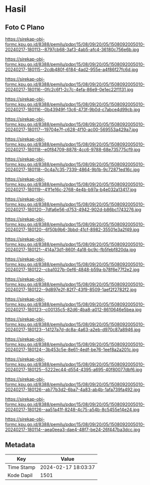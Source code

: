 # Hasil

## Foto C Plano

https://sirekap-obj-formc.kpu.go.id/8388/pemilu/pdpr/15/08/09/20/05/1508092005010-20240217-180113--8797cb68-3af3-4ab5-afc4-36180c756e6b.jpg

https://sirekap-obj-formc.kpu.go.id/8388/pemilu/pdpr/15/08/09/20/05/1508092005010-20240217-180115--2cdb480f-6184-4ad2-955e-a4f86f27fc6d.jpg

https://sirekap-obj-formc.kpu.go.id/8388/pemilu/pdpr/15/08/09/20/05/1508092005010-20240217-180116--0fc2c6f1-2c7c-4efa-86e9-0e1ec22f1131.jpg

https://sirekap-obj-formc.kpu.go.id/8388/pemilu/pdpr/15/08/09/20/05/1508092005010-20240217-180116--0b43949f-13c6-473f-9b0d-c7abce4d99cb.jpg

https://sirekap-obj-formc.kpu.go.id/8388/pemilu/pdpr/15/08/09/20/05/1508092005010-20240217-180117--19704e7f-c628-4f10-ac00-569553a429a7.jpg

https://sirekap-obj-formc.kpu.go.id/8388/pemilu/pdpr/15/08/09/20/05/1508092005010-20240217-180118--e0f84709-8878-4cc6-9788-68e735775cf9.jpg

https://sirekap-obj-formc.kpu.go.id/8388/pemilu/pdpr/15/08/09/20/05/1508092005010-20240217-180118--0c4a7c35-7339-4864-9b1b-9c72871ed16c.jpg

https://sirekap-obj-formc.kpu.go.id/8388/pemilu/pdpr/15/08/09/20/05/1508092005010-20240217-180119--41f1e16c-2768-4e4b-b97a-b4e032a13417.jpg

https://sirekap-obj-formc.kpu.go.id/8388/pemilu/pdpr/15/08/09/20/05/1508092005010-20240217-180120--7dfa6e56-d753-4942-902d-b86bc1743276.jpg

https://sirekap-obj-formc.kpu.go.id/8388/pemilu/pdpr/15/08/09/20/05/1508092005010-20240217-180120--6f50b9b6-3bbd-41cf-8982-35501e3a2f49.jpg

https://sirekap-obj-formc.kpu.go.id/8388/pemilu/pdpr/15/08/09/20/05/1508092005010-20240217-180121--414a73d1-860f-4a18-bc9c-fb5febf820da.jpg

https://sirekap-obj-formc.kpu.go.id/8388/pemilu/pdpr/15/08/09/20/05/1508092005010-20240217-180122--cba1027b-0ef6-4848-b59a-b78f6e77f2e2.jpg

https://sirekap-obj-formc.kpu.go.id/8388/pemilu/pdpr/15/08/09/20/05/1508092005010-20240217-180122--9d897e2f-82f7-43f9-8509-1aef2f2782f2.jpg

https://sirekap-obj-formc.kpu.go.id/8388/pemilu/pdpr/15/08/09/20/05/1508092005010-20240217-180123--c00135c5-82d6-4ba8-a012-8610646e5bea.jpg

https://sirekap-obj-formc.kpu.go.id/8388/pemilu/pdpr/15/08/09/20/05/1508092005010-20240217-180123--14127a7d-dc8a-4a63-a2eb-d970c87a8946.jpg

https://sirekap-obj-formc.kpu.go.id/8388/pemilu/pdpr/15/08/09/20/05/1508092005010-20240217-180124--3b453c5e-8e61-4edf-be76-1eef8a2a201c.jpg

https://sirekap-obj-formc.kpu.go.id/8388/pemilu/pdpr/15/08/09/20/05/1508092005010-20240217-180125--5222ec44-d554-4395-a695-40f80077dbf6.jpg

https://sirekap-obj-formc.kpu.go.id/8388/pemilu/pdpr/15/08/09/20/05/1508092005010-20240217-180126--ab77b3d2-6ba7-4a83-ab4b-1afa739fa492.jpg

https://sirekap-obj-formc.kpu.go.id/8388/pemilu/pdpr/15/08/09/20/05/1508092005010-20240217-180126--aa51a41f-8248-4c75-a54b-8c5455e14e24.jpg

https://sirekap-obj-formc.kpu.go.id/8388/pemilu/pdpr/15/08/09/20/05/1508092005010-20240217-180114--aea0eea3-dae4-48f7-be24-26f447ba3dcc.jpg


## Metadata

| Key        | Value               |
| ---------- | ------------------- |
| Time Stamp | 2024-02-17 18:03:37 |
| Kode Dapil | 1501                |



